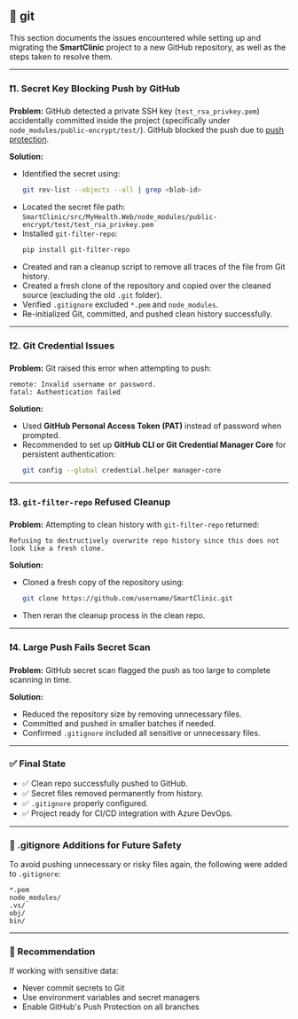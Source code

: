 ## 🚧 git 

This section documents the issues encountered while setting up and migrating the **SmartClinic** project to a new GitHub repository, as well as the steps taken to resolve them.

---

### ❗️1. Secret Key Blocking Push by GitHub

**Problem:**
GitHub detected a private SSH key (`test_rsa_privkey.pem`) accidentally committed inside the project (specifically under `node_modules/public-encrypt/test/`). GitHub blocked the push due to [push protection](https://docs.github.com/en/code-security/secret-scanning/push-protection).

**Solution:**
- Identified the secret using:
  ```bash
  git rev-list --objects --all | grep <blob-id>
  ```
- Located the secret file path:  
  `SmartClinic/src/MyHealth.Web/node_modules/public-encrypt/test/test_rsa_privkey.pem`
- Installed `git-filter-repo`:
  ```bash
  pip install git-filter-repo
  ```
- Created and ran a cleanup script to remove all traces of the file from Git history.
- Created a fresh clone of the repository and copied over the cleaned source (excluding the old `.git` folder).
- Verified `.gitignore` excluded `*.pem` and `node_modules`.
- Re-initialized Git, committed, and pushed clean history successfully.

---

### ❗️2. Git Credential Issues

**Problem:**
Git raised this error when attempting to push:
```
remote: Invalid username or password.
fatal: Authentication failed
```

**Solution:**
- Used **GitHub Personal Access Token (PAT)** instead of password when prompted.
- Recommended to set up **GitHub CLI or Git Credential Manager Core** for persistent authentication:
  ```bash
  git config --global credential.helper manager-core
  ```

---

### ❗️3. `git-filter-repo` Refused Cleanup

**Problem:**
Attempting to clean history with `git-filter-repo` returned:
```
Refusing to destructively overwrite repo history since this does not look like a fresh clone.
```

**Solution:**
- Cloned a fresh copy of the repository using:
  ```bash
  git clone https://github.com/username/SmartClinic.git
  ```
- Then reran the cleanup process in the clean repo.

---

### ❗️4. Large Push Fails Secret Scan

**Problem:**
GitHub secret scan flagged the push as too large to complete scanning in time.

**Solution:**
- Reduced the repository size by removing unnecessary files.
- Committed and pushed in smaller batches if needed.
- Confirmed `.gitignore` included all sensitive or unnecessary files.

---

### ✅ Final State

- ✅ Clean repo successfully pushed to GitHub.
- ✅ Secret files removed permanently from history.
- ✅ `.gitignore` properly configured.
- ✅ Project ready for CI/CD integration with Azure DevOps.

---

### 📁 .gitignore Additions for Future Safety

To avoid pushing unnecessary or risky files again, the following were added to `.gitignore`:

```gitignore
*.pem
node_modules/
.vs/
obj/
bin/
```

---

### 🧠 Recommendation

If working with sensitive data:
- Never commit secrets to Git
- Use environment variables and secret managers
- Enable GitHub's Push Protection on all branches
